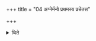 +++
title = "04 अग्नेर्मन्वे प्रथमस्य प्रचेतस"

+++

<details><summary>थिते</summary>

अग्नेर्मन्वे प्रथमस्य प्रचेतस इति यथालिङ्गं याज्यानुवाक्याः ४
</details>
